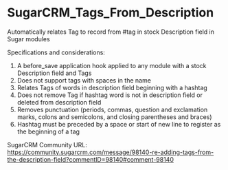 # SugarCRM_Tags_From_Description
Automatically relates Tag to record from #tag in stock Description field in Sugar modules

Specifications and considerations:
1. A before_save application hook applied to any module with a stock Description field and Tags
2. Does not support tags with spaces in the name
3. Relates Tags of words in description field beginning with a hashtag
4. Does not remove Tag if hashtag word is not in description field or deleted from description field
5. Removes punctuation (periods, commas, question and exclamation marks, colons and semicolons, and closing parentheses and braces)
6. Hashtag must be preceded by a space or start of new line to register as the beginning of a tag

SugarCRM Community URL:
https://community.sugarcrm.com/message/98140-re-adding-tags-from-the-description-field?commentID=98140#comment-98140
